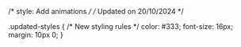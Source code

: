 /* style: Add animations */
/* Updated on 20/10/2024 */

.updated-styles {
  /* New styling rules */
  color: #333;
  font-size: 16px;
  margin: 10px 0;
}